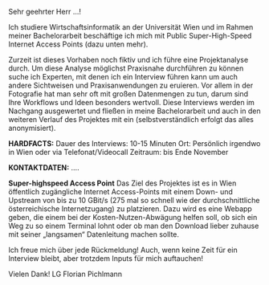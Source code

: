 Sehr geehrter Herr …!

Ich studiere Wirtschaftsinformatik an der Universität Wien und im Rahmen meiner Bachelorarbeit beschäftige ich mich mit Public Super-High-Speed Internet Access Points (dazu unten mehr). 

Zurzeit ist dieses Vorhaben noch fiktiv und ich führe eine Projektanalyse durch.
Um diese Analyse möglichst Praxisnahe durchführen zu können suche ich Experten, mit denen ich ein Interview führen kann um auch andere Sichtweisen und Praxisanwendungen zu eruieren. Vor allem in der Fotografie hat man sehr oft mit großen Datenmengen zu tun, darum sind Ihre Workflows und Ideen besonders wertvoll. Diese Interviews werden im Nachgang ausgewertet und fließen in meine Bachelorarbeit und auch in den weiteren Verlauf des Projektes mit ein (selbstverständlich erfolgt das alles anonymisiert).

**HARDFACTS:**
Dauer des Interviews: 10-15 Minuten
Ort: Persönlich irgendwo in Wien oder via Telefonat/Videocall
Zeitraum: bis Ende November

**KONTAKTDATEN:**
….

**Super-highspeed Access Point**
Das Ziel des Projektes ist es in Wien öffentlich zugängliche Internet Access-Points mit einem Down- und Upstream von bis zu 10 GBit/s (275 mal so schnell wie der durchschnittliche österreichische Internetzugang) zu platzieren. Dazu wird es eine Webapp geben, die einem bei der Kosten-Nutzen-Abwägung helfen soll, ob sich ein Weg zu so einem Terminal lohnt oder ob man den Download lieber zuhause mit seiner „langsamen“ Datenleitung machen sollte.

Ich freue mich über jede Rückmeldung! Auch, wenn keine Zeit für ein Interview bleibt, aber trotzdem Inputs für mich auftauchen!

Vielen Dank!
LG Florian Pichlmann